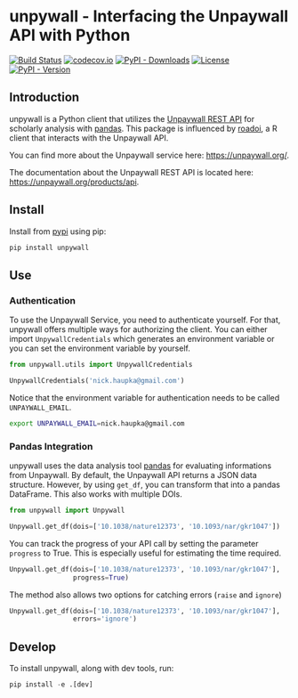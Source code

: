 # unpywall - Interfacing the Unpaywall API with Python

[![Build Status](https://travis-ci.org/unpywall/unpywall.svg?branch=master)](https://travis-ci.org/github/unpywall/unpywall)
[![codecov.io](https://codecov.io/gh/unpywall/unpywall/branch/master/graph/badge.svg)](https://codecov.io/gh/unpywall/unpywall?branch=master)
[![PyPI - Downloads](https://img.shields.io/pypi/dm/unpywall)](https://pypi.org/project/unpywall/)
[![License](https://img.shields.io/github/license/unpywall/unpywall)](https://github.com/unpywall/unpaywall-python/blob/master/LICENSE.txt)
[![PyPI - Version](https://img.shields.io/pypi/v/unpywall)](https://pypi.org/project/unpywall/)

## Introduction

unpywall is a Python client that utilizes the [Unpaywall REST API](https://unpaywall.org/products/api) for scholarly analysis with [pandas](https://pandas.pydata.org/). This package is influenced by [roadoi](https://github.com/ropensci/roadoi), a R client that interacts with the Unpaywall API.

You can find more about the Unpaywall service here: https://unpaywall.org/.

The documentation about the Unpaywall REST API is located here: https://unpaywall.org/products/api.


## Install

Install from [pypi](https://pypi.org/project/unpywall/) using pip:
```python
pip install unpywall
```

## Use

### Authentication

To use the Unpaywall Service, you need to authenticate yourself. For that, unpywall offers multiple ways for authorizing the client. You can either import `UnpywallCredentials` which generates an environment variable or you can set the environment variable by yourself.

```python
from unpywall.utils import UnpywallCredentials

UnpywallCredentials('nick.haupka@gmail.com')
```

Notice that the environment variable for authentication needs to be called `UNPAYWALL_EMAIL`.

```bash
export UNPAYWALL_EMAIL=nick.haupka@gmail.com
```

### Pandas Integration

unpywall uses the data analysis tool [pandas](https://pandas.pydata.org/) for evaluating informations from Unpaywall. By default, the Unpaywall API returns a JSON data structure. However, by using `get_df`, you can transform that into a pandas DataFrame. This also works with multiple DOIs.

```python
from unpywall import Unpywall

Unpywall.get_df(dois=['10.1038/nature12373', '10.1093/nar/gkr1047'])
```

You can track the progress of your API call by setting the parameter `progress` to True. This is especially useful for estimating the time required.

```python
Unpywall.get_df(dois=['10.1038/nature12373', '10.1093/nar/gkr1047'],
                progress=True)
```

The method also allows two options for catching errors (`raise` and `ignore`)

```python
Unpywall.get_df(dois=['10.1038/nature12373', '10.1093/nar/gkr1047'],
                errors='ignore')
```

## Develop

To install unpywall, along with dev tools, run:

```python
pip install -e .[dev]
```
